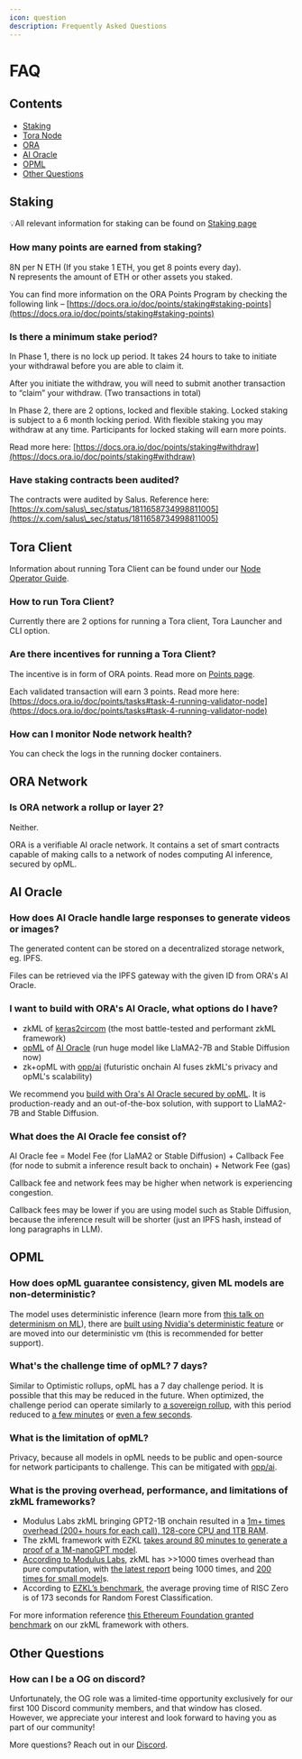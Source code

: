 ```yaml
---
icon: question
description: Frequently Asked Questions
---
```


# FAQ

## Contents

* [Staking](faq.md#staking)
* [Tora Node](faq.md#tora-node)
* [ORA](faq.md#ora)
* [AI Oracle](faq.md#ai-oracle)
* [OPML](faq.md#opml)
* [Other Questions](faq.md#other-questions)

## Staking

💡All relevant information for staking can be found on [Staking page](../points/staking.md)

### How many points are earned from staking?

8N per N ETH (If you stake 1 ETH, you get 8 points every day). \
N represents the amount of ETH or other assets you staked.

You can find more information on the ORA Points Program by checking the following link – [https://docs.ora.io/doc/points/staking#staking-points](https://docs.ora.io/doc/points/staking#staking-points)

### Is there a minimum stake period?

In Phase 1, there is no lock up period. It takes 24 hours to take to initiate your withdrawal before you are able to claim it.

After you initiate the withdraw, you will need to submit another transaction to “claim” your withdraw. (Two transactions in total)

In Phase 2, there are 2 options, locked and flexible staking. Locked staking is subject to a 6 month locking period.  With flexible staking you may withdraw at any time. Participants for locked staking will earn more points.&#x20;

Read more here: [https://docs.ora.io/doc/points/staking#withdraw](https://docs.ora.io/doc/points/staking#withdraw)

### Have staking contracts been audited?&#x20;

The contracts were audited by Salus. Reference here: [https://x.com/salus\_sec/status/1811658734998811005](https://x.com/salus\_sec/status/1811658734998811005)



## Tora Client

Information about running Tora Client can be found under our [Node Operator Guide](../oras-ai-oracle/node-operator-guide/).

### How to run Tora Client?

Currently there are 2 options for running a Tora client, Tora Launcher and CLI option.&#x20;

### Are there incentives for running a Tora Client?

The incentive is in form of ORA points. Read more on [Points page](broken-reference).

Each validated transaction will earn 3 points. Read more here: [https://docs.ora.io/doc/points/tasks#task-4-running-validator-node](https://docs.ora.io/doc/points/tasks#task-4-running-validator-node)

### How can I monitor Node network health?

You can check the logs in the running docker containers.&#x20;



## ORA Network

### Is ORA  network a rollup or layer 2?

Neither.

ORA is a verifiable AI oracle network.  It contains a set of smart contracts capable of making calls to a network of nodes computing AI inference, secured by opML.&#x20;



## AI Oracle

### How does AI Oracle handle large responses to generate videos or images?

The generated content can be stored on a decentralized storage network, eg. IPFS.

Files can be retrieved via the IPFS gateway with the given ID from ORA's AI Oracle.

### I want to build with ORA's AI Oracle, what options do I have?

* zkML of [keras2circom](https://github.com/ora-io/keras2circom) (the most battle-tested and performant zkML framework)
* [opML](https://arxiv.org/abs/2401.17555) of [AI Oracle](../oras-ai-oracle/introduction/) (run huge model like LlaMA2-7B and Stable Diffusion now)
* zk+opML with [opp/ai](https://arxiv.org/abs/2402.15006) (futuristic onchain AI fuses zkML's privacy and opML's scalability)

We recommend you [build with Ora's AI Oracle secured by opML](../oras-ai-oracle/introduction/). It is production-ready and an out-of-the-box solution, with support to LlaMA2-7B and Stable Diffusion.

### What does the AI Oracle fee consist of?

AI Oracle fee = Model Fee (for LlaMA2 or Stable Diffusion) + Callback Fee (for node to submit a inference result back to onchain) + Network Fee (gas)

Callback fee and network fees may be higher when network is experiencing congestion.&#x20;

Callback fees may be lower if you are using model such as Stable Diffusion, because the inference result will be shorter (just an IPFS hash, instead of long paragraphs in LLM).



## OPML

### How does opML guarantee consistency, given ML models are non-deterministic?

The model uses deterministic inference (learn more from [this talk on determinism on ML](https://www.youtube.com/watch?v=ghU\_-ADHBaw)), there are [built using Nvidia's deterministic feature](https://docs.nvidia.com/clara/clara-train-archive/3.1/nvmidl/additional\_features/determinism.html) or are moved into our deterministic vm (this is recommended for better support).

### What's the challenge time of opML? 7 days?

Similar to Optimistic rollups, opML has a 7 day challenge period. It is possible that this may be reduced in the future.  When optimized, the challenge period can operate similarly to [a sovereign rollup](https://modularmedia.substack.com/i/132840875/do-optimistic-sovereign-rollups-make-sense), with this period reduced to  [a few minutes](https://twitter.com/nickwh8te/status/1674419952517009409) or [even a few seconds](https://twitter.com/colludingnode/status/1673730479000809473).

### What is the limitation of opML?

Privacy, because all models in opML needs to be public and open-source for network participants to challenge. This can be mitigated with [opp/ai](https://arxiv.org/abs/2402.15006).

### **What is the proving overhead, performance, and limitations of zkML frameworks?**

* Modulus Labs zkML bringing GPT2-1B onchain resulted in a  [1m+ times overhead (200+ hours for each call), 128-core CPU and 1TB RAM](https://medium.com/@ModulusLabs/chapter-14-the-worlds-1st-on-chain-llm-7e389189f85e).
* The zkML framework with EZKL [takes around 80 minutes to generate a proof of a 1M-nanoGPT model](https://hackmd.io/mGwARMgvSeq2nGvQWLL2Ww#Honey-I-SNARKED-the-GPT).
* [According to Modulus Labs](https://medium.com/@ModulusLabs/chapter-8-make-zkml-real-a3a355b2b756), zkML has >>1000 times overhead than pure computation, with [the latest report](https://twitter.com/shumochu/status/1723839817836888365) being 1000 times, and [200 times for small model](https://medium.com/@ModulusLabs/chapter-13-scaling-intelligence-637d4a374153)s.
* According to [EZKL’s benchmark](https://blog.ezkl.xyz/post/benchmarks/), the average proving time of RISC Zero is of 173 seconds for Random Forest Classification.

For more information reference [this Ethereum Foundation granted benchmark](https://hackmd.io/\_vrpMIusSEaROYUU7-Shaw) on our zkML framework with others.

## Other Questions

### How can I be a OG on discord?

Unfortunately, the OG role was a limited-time opportunity exclusively for our first 100 Discord community members, and that window has closed. However, we appreciate your interest and look forward to having you as part of our community!



More questions? Reach out in our [Discord](https://discord.gg/MgyYbW9dQj).
